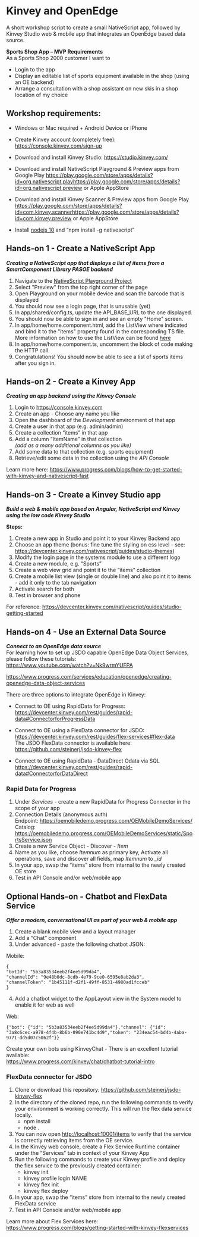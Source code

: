 <h1 id="kinvey-and-openedge">Kinvey and OpenEdge</h1>
<p>A short workshop script to create a small NativeScript app, followed by Kinvey Studio web &amp; mobile app that integrates an OpenEdge based data source.</p>
<p><strong>Sports Shop App – MVP Requirements</strong><br>
As a Sports Shop 2000 customer I want to</p>
<ul>
<li>Login to the app</li>
<li>Display an editable list of sports equipment available in the shop (using an OE backend)</li>
<li>Arrange a consultation with a shop assistant on new skis in a shop location of my choice</li>
</ul>
<h2 id="workshop-requirements">Workshop requirements:</h2>
<ul>
<li>
<p>Windows or Mac required + Android Device or IPhone</p>
</li>
<li>
<p>Create Kinvey account (completely free):  <a href="https://console.kinvey.com/sign-up">https://console.kinvey.com/sign-up</a></p>
</li>
<li>
<p>Download and install Kinvey Studio:  <a href="https://studio.kinvey.com/">https://studio.kinvey.com/</a></p>
</li>
<li>
<p>Download and install NativeScript Playground &amp; Preview apps from Google Play  <a href="https://play.google.com/store/apps/details?id=org.nativescript.play">https://play.google.com/store/apps/details?id=org.nativescript.play</a><a href="https://play.google.com/store/apps/details?id=org.nativescript.preview">https://play.google.com/store/apps/details?id=org.nativescript.preview</a>  or Apple AppStore</p>
</li>
<li>
<p>Download and install Kinvey Scanner &amp; Preview apps from Google Play  <a href="https://play.google.com/store/apps/details?id=com.kinvey.scanner">https://play.google.com/store/apps/details?id=com.kinvey.scanner</a><a href="https://play.google.com/store/apps/details?id=com.kinvey.preview">https://play.google.com/store/apps/details?id=com.kinvey.preview</a>  or Apple AppStore</p>
</li>
<li>
<p>Install <a href="https://nodejs.org/dist/v10.16.0/node-v10.16.0-x64.msi">nodejs 10</a> and “npm install -g nativescript”</p>
</li>
</ul>
<h2 id="hands-on-1---create-a-nativescript-app">Hands-on 1 - Create a NativeScript App</h2>
<p><em><strong>Creating a NativeScript app that displays a list of items from a SmartComponent Library PASOE backend</strong></em></p>
<ol>
  <li>Navigate to the <a href="https://play.nativescript.org/?template=play-ng&id=prFgzv&v=6" target="_blank">NativeScript Playground Project</a>
  </li>
  <li>Select "Preview" from the top right corner of the page</li>
  <li>Open Playground on your mobile device and scan the barcode that is displayed</li>
  <li>You should now see a login page, that is unusable (yet)</li>
  <li>In app/shared/config.ts, update the API_BASE_URL to the one displayed.</li>
  <li>You should now be able to sign in and see an empty "Home" screen.</li>
  <li>In app/home/home.component.html, add the ListView where indicated and bind it to the "items" property found in the corresponding TS file. More information on how to use the ListView can be found <a href="https://docs.nativescript.org/angular/ui/ng-components/listview" target="_blank">here</a>
  </li>
  <li>In app/home/home.component.ts, uncomment the block of code making the HTTP call.</li>
  <li>Congratulations! You should now be able to see a list of sports items after you sign in.</li>
</ol>
<h2 id="hands-on-2---create-a-kinvey-app">Hands-on 2 - Create a Kinvey App</h2>
<p><em><strong>Creating an app backend using the Kinvey Console</strong></em></p>
<ol>
<li>Login to <a href="https://console.kinvey.com">https://console.kinvey.com</a></li>
<li>Create an app - Choose any name you like</li>
<li>Open the dashboard of the <em>Development</em> environment of that app</li>
<li>Create a user in that app (e.g. admin/admin)</li>
<li>Create a collection “items” in that app</li>
<li>Add a column “ItemName” in that collection<br>
<em>(add as a many additional columns as you like)</em></li>
<li>Add some data to that collection (e.g. sports equipment)</li>
<li>Retrieve/edit some data in the collection using the <em>API Console</em></li>
</ol>
<p>Learn more here: <a href="https://www.progress.com/blogs/how-to-get-started-with-kinvey-and-nativescript-fast">https://www.progress.com/blogs/how-to-get-started-with-kinvey-and-nativescript-fast</a></p>
<h2 id="hands-on-3---create-a-kinvey-studio-app">Hands-on 3 - Create a Kinvey Studio app</h2>
<p><em><strong>Build a web &amp; mobile app based on Angular, NativeScript and Kinvey using the low code Kinvey Studio</strong></em></p>
<p><strong>Steps:</strong></p>
<ol>
<li>Create a new app in Studio and point it to your Kinvey Backend app</li>
<li>Choose an app theme (bonus: fine tune the styling on css level - see: <a href="https://devcenter.kinvey.com/nativescript/guides/studio-themes">https://devcenter.kinvey.com/nativescript/guides/studio-themes</a>)</li>
<li>Modify the login page in the systems module to use a different logo</li>
<li>Create a new module, e.g. “Sports”</li>
<li>Create a web view grid and point it to the “items” collection</li>
<li>Create a mobile list view (single or double line) and also point it to items - add it only to the tab navigation</li>
<li>Activate search for both</li>
<li>Test in browser and phone</li>
</ol>
<p>For reference: <a href="https://devcenter.kinvey.com/nativescript/guides/studio-getting-started">https://devcenter.kinvey.com/nativescript/guides/studio-getting-started</a></p>
<h2 id="hands-on-4---use-an-external-data-source">Hands-on 4 - Use an External Data Source</h2>
<p><em><strong>Connect to an OpenEdge data source</strong></em><br>
For learning how to set up JSDO capable OpenEdge Data Object Services, please follow these tutorials:<br>
<a href="https://www.youtube.com/watch?v=Nk9wrmYUFPA">https://www.youtube.com/watch?v=Nk9wrmYUFPA</a></p>
<p><a href="https://www.progress.com/services/education/openedge/creating-openedge-data-object-services">https://www.progress.com/services/education/openedge/creating-openedge-data-object-services</a></p>
<p>There are three options to integrate OpenEdge in Kinvey:</p>
<ul>
<li>
<p>Connect to OE using RapidData for Progress:<br>
<a href="https://devcenter.kinvey.com/rest/guides/rapid-data#ConnectorforProgressData">https://devcenter.kinvey.com/rest/guides/rapid-data#ConnectorforProgressData</a></p>
</li>
<li>
<p>Connect to OE using a FlexData connector for JSDO:<br>
<a href="https://devcenter.kinvey.com/rest/guides/flex-services#flex-data">https://devcenter.kinvey.com/rest/guides/flex-services#flex-data</a><br>
The JSDO FlexData connector is available here:<br>
<a href="https://github.com/steinerj/jsdo-kinvey-flex">https://github.com/steinerj/jsdo-kinvey-flex</a></p>
</li>
<li>
<p>Connect to OE using  RapidData - DataDirect Odata via SQL<br>
<a href="https://devcenter.kinvey.com/rest/guides/rapid-data#ConnectorforDataDirect">https://devcenter.kinvey.com/rest/guides/rapid-data#ConnectorforDataDirect</a></p>
</li>
</ul>
<h3 id="rapid-data-for-progress">Rapid Data for Progress</h3>
<ol>
<li>Under <em>Services</em> - create a new RapidData for Progress Connector in the scope of your app</li>
<li>Connection Details (anonymous auth)<br>
Endpoint: <a href="https://oemobiledemo.progress.com/OEMobileDemoServices/">https://oemobiledemo.progress.com/OEMobileDemoServices/</a><br>
Catalog:<br>
<a href="https://oemobiledemo.progress.com/OEMobileDemoServices/static/SportsService.json">https://oemobiledemo.progress.com/OEMobileDemoServices/static/SportsService.json</a></li>
<li>Create a new Service Object - Discover - <em>Item</em></li>
<li>Name as you like, choose <em>Itemnum</em> as primary key, Activate all operations, save and discover all fields, map <em>Itemnum</em> to <em>_id</em></li>
<li>In your app, swap the “items” store from internal to the newly created OE store</li>
<li>Test in API Console and/or web/mobile app</li>
</ol>
<h2 id="optional-hands-on---chatbot-and-flexdata-service">Optional Hands-on - Chatbot and FlexData Service</h2>
<p><em><strong>Offer a modern, conversational UI as part of your web &amp; mobile app</strong></em></p>
<ol>
<li>Create a blank mobile view and a layout manager</li>
<li>Add a “Chat” component</li>
<li>Under advanced - paste the following chatbot JSON:</li>
</ol>
<p>Mobile:</p>
<pre><code>{
"botId": "5b3a83534eeb2f4ee5d99da4",
"channelId": "9e48b0dc-8cdb-4e79-9ce0-6595e8ab2da3",
"channelToken": "1b45111f-d2f1-49ff-8531-4980ad1fcceb"
} 
</code></pre>
<ol start="4">
<li>Add a chatbot widget to the AppLayout view in the System model to enable it for web as well</li>
</ol>
<p>Web:</p>
<pre><code>{"bot": {"id": "5b3a83534eeb2f4ee5d99da4"},"channel": {"id": "3a8c6cec-a978-4f4b-8b6b-090e741bc4d9","token": "234eac54-bd4b-4aba-9771-dd5d07c5062f"}}
</code></pre>
<p>Create your own bots using KinveyChat - There is an excellent tutorial available:<br>
<a href="https://www.progress.com/kinvey/chat/chatbot-tutorial-intro">https://www.progress.com/kinvey/chat/chatbot-tutorial-intro</a></p>
<h3 id="flexdata-connector-for-jsdo">FlexData connector for JSDO</h3>
<ol>
<li>Clone or download this repository: <a href="https://github.com/steinerj/jsdo-kinvey-flex">https://github.com/steinerj/jsdo-kinvey-flex</a></li>
<li>In the directory of the cloned repo, run the following commands to verify your environment is working correctly. This will run the flex data service locally.
<ul>
<li>npm install</li>
<li>node .</li>
</ul>
</li>
<li>You can now open <a href="http://localhost:10001/items">http://localhost:10001/items</a> to verify that the service is correctly retrieving items from the OE service.</li>
<li>In the Kinvey web console, create a Flex Service Runtime container under the “Services” tab in context of your Kinvey App</li>
<li>Run the following commands to create your Kinvey profile and deploy the flex service to the previously created container:
<ul>
<li>kinvey init</li>
<li>kinvey profile login NAME</li>
<li>kinvey flex init</li>
<li>kinvey flex deploy</li>
</ul>
</li>
<li>In your app, swap the “items” store from internal to the newly created FlexData service</li>
<li>Test in API Console and/or web/mobile app</li>
</ol>
<p>Learn more about Flex Services here:<br>
<a href="https://www.progress.com/blogs/getting-started-with-kinvey-flexservices">https://www.progress.com/blogs/getting-started-with-kinvey-flexservices</a></p>

